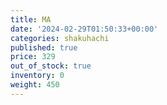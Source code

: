 ```yaml
---
title: MA
date: '2024-02-29T01:50:33+00:00'
categories: shakuhachi
published: true
price: 329
out_of_stock: true
inventory: 0
weight: 450
---
```


